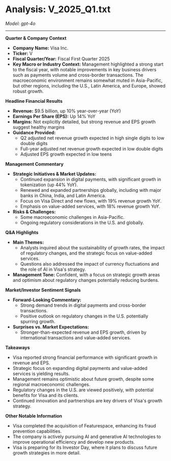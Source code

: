 # Analysis: V_2025_Q1.txt

*Model: gpt-4o*

---

**Quarter & Company Context**
- **Company Name:** Visa Inc.
- **Ticker:** V
- **Fiscal Quarter/Year:** Fiscal First Quarter 2025
- **Key Macro or Industry Context:** Management highlighted a strong start to the fiscal year, with notable improvements in key business drivers such as payments volume and cross-border transactions. The macroeconomic environment remains somewhat muted in Asia-Pacific, but other regions, including the U.S., Latin America, and Europe, showed robust growth.

**Headline Financial Results**
- **Revenue:** $9.5 billion, up 10% year-over-year (YoY)
- **Earnings Per Share (EPS):** Up 14% YoY
- **Margins:** Not explicitly detailed, but strong revenue and EPS growth suggest healthy margins
- **Guidance Provided:** 
  - Q2 adjusted net revenue growth expected in high single digits to low double digits
  - Full-year adjusted net revenue growth expected in low double digits
  - Adjusted EPS growth expected in low teens

**Management Commentary**
- **Strategic Initiatives & Market Updates:**
  - Continued expansion in digital payments, with significant growth in tokenization (up 44% YoY).
  - Renewed and expanded partnerships globally, including with major banks in China, India, and Latin America.
  - Focus on Visa Direct and new flows, with 19% revenue growth YoY.
  - Emphasis on value-added services, with 18% revenue growth YoY.
- **Risks & Challenges:**
  - Some macroeconomic challenges in Asia-Pacific.
  - Ongoing regulatory considerations in the U.S. and globally.

**Q&A Highlights**
- **Main Themes:**
  - Analysts inquired about the sustainability of growth rates, the impact of regulatory changes, and the strategic focus on value-added services.
  - Questions also addressed the impact of currency fluctuations and the role of AI in Visa's strategy.
- **Management Tone:** Confident, with a focus on strategic growth areas and optimism about regulatory changes potentially reducing burdens.

**Market/Investor Sentiment Signals**
- **Forward-Looking Commentary:**
  - Strong demand trends in digital payments and cross-border transactions.
  - Positive outlook on regulatory changes in the U.S. potentially spurring growth.
- **Surprises vs. Market Expectations:**
  - Stronger-than-expected revenue and EPS growth, driven by international transactions and value-added services.

**Takeaways**
- Visa reported strong financial performance with significant growth in revenue and EPS.
- Strategic focus on expanding digital payments and value-added services is yielding results.
- Management remains optimistic about future growth, despite some regional macroeconomic challenges.
- Regulatory changes in the U.S. are viewed positively, with potential benefits for Visa and its clients.
- Continued innovation and partnerships are key drivers of Visa's growth strategy.

**Other Notable Information**
- Visa completed the acquisition of Featurespace, enhancing its fraud prevention capabilities.
- The company is actively pursuing AI and generative AI technologies to improve operational efficiency and develop new products.
- Visa is preparing for its Investor Day, where it plans to discuss future growth strategies in more detail.